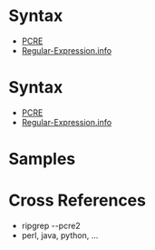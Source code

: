 # Syntax
* [PCRE](https://www.pcre.org/)
* [Regular-Expression.info](https://www.regular-expressions.info/) 

# Syntax
* [PCRE](https://www.pcre.org/)
* [Regular-Expression.info](https://www.regular-expressions.info/) 


# Samples


# Cross References
* ripgrep --pcre2
* perl, java, python, ...


